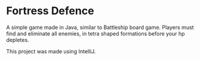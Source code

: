 # Fortress Defence

A simple game made in Java, similar to Battleship board game. Players must find and eliminate all enemies, in tetra shaped formations before your hp depletes.

This project was made using IntelliJ.
